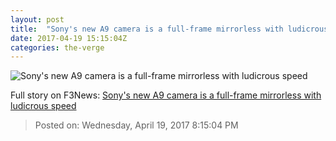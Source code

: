 ```yaml
---
layout: post
title:  "Sony's new A9 camera is a full-frame mirrorless with ludicrous speed"
date: 2017-04-19 15:15:04Z
categories: the-verge
---
```


![Sony's new A9 camera is a full-frame mirrorless with ludicrous speed](https://cdn0.vox-cdn.com/thumbor/CY0WdosGr3QT5Tob8wccrUgm3Ck=/0x105:1950x1202/1600x900/cdn0.vox-cdn.com/uploads/chorus_image/image/54339031/Screen_Shot_2017_04_19_at_11.06.59_AM.0.png)




Full story on F3News: [Sony's new A9 camera is a full-frame mirrorless with ludicrous speed](http://www.f3nws.com/n/JPRukC)

> Posted on: Wednesday, April 19, 2017 8:15:04 PM
